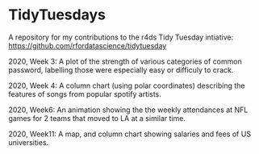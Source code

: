 # TidyTuesdays

A repository for my contributions to the r4ds Tidy Tuesday intiative: https://github.com/rfordatascience/tidytuesday

2020, Week 3: 
A plot of the strength of various categories of common password, labelling those were especially easy or difficuly to crack.

2020, Week 4: 
A column chart (using polar coordinates) describing the features of songs from popular spotify artists.

2020, Week6: 
An animation showing the the weekly attendances at NFL games for 2 teams that moved to LA at a similar time.

2020, Week11:
A map, and column chart showing salaries and fees of US universities.
